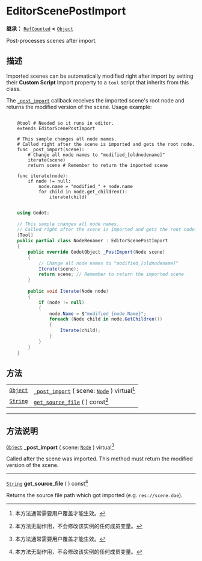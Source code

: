 <!-- ⚠ 请勿编辑本文件 ⚠ -->
<!-- 本文档使用脚本从 WeDot 引擎源码仓库生成。 -->
<!-- 生成脚本：https://github.com/WeDot-Engine/WeDot/tree/4.3/doc/tools/make_md.py； -->
<!-- 原文件：https://github.com/WeDot-Engine/WeDot/tree/4.3/doc/classes/EditorScenePostImport.xml。 -->

<div id="_class_editorscenepostimport"></div>

# EditorScenePostImport

**继承：** [`RefCounted`](class_refcounted.md) **<** [`Object`](class_object.md)

Post-processes scenes after import.

## 描述

Imported scenes can be automatically modified right after import by setting their **Custom Script** Import property to a `tool` script that inherits from this class.

The [`_post_import`](#class_editorscenepostimport_private_method__post_import) callback receives the imported scene's root node and returns the modified version of the scene. Usage example:



```gdscript

    @tool # Needed so it runs in editor.
    extends EditorScenePostImport
    
    # This sample changes all node names.
    # Called right after the scene is imported and gets the root node.
    func _post_import(scene):
        # Change all node names to "modified_[oldnodename]"
        iterate(scene)
        return scene # Remember to return the imported scene
    
    func iterate(node):
        if node != null:
            node.name = "modified_" + node.name
            for child in node.get_children():
                iterate(child)
```

```csharp

    using Godot;
    
    // This sample changes all node names.
    // Called right after the scene is imported and gets the root node.
    [Tool]
    public partial class NodeRenamer : EditorScenePostImport
    {
        public override GodotObject _PostImport(Node scene)
        {
            // Change all node names to "modified_[oldnodename]"
            Iterate(scene);
            return scene; // Remember to return the imported scene
        }
    
        public void Iterate(Node node)
        {
            if (node != null)
            {
                node.Name = $"modified_{node.Name}";
                foreach (Node child in node.GetChildren())
                {
                    Iterate(child);
                }
            }
        }
    }
```







## 方法

|||
|:-:|:--|
| [`Object`](class_object.md) | [`_post_import`](#class_editorscenepostimport_private_method__post_import) ( scene: [`Node`](class_node.md) ) virtual[^virtual] |
| [`String`](class_string.md) | [`get_source_file`](#class_editorscenepostimport_method_get_source_file) ( ) const[^const]                                      |

<!-- rst-class:: classref-section-separator -->

---

## 方法说明

<div id="_class_editorscenepostimport_private_method__post_import"></div>

[`Object`](class_object.md) **_post_import** ( scene: [`Node`](class_node.md) ) virtual[^virtual]<div id="class_editorscenepostimport_private_method__post_import"></div>

Called after the scene was imported. This method must return the modified version of the scene.

<!-- rst-class:: classref-item-separator -->

---

<div id="_class_editorscenepostimport_method_get_source_file"></div>

[`String`](class_string.md) **get_source_file** ( ) const[^const]<div id="class_editorscenepostimport_method_get_source_file"></div>

Returns the source file path which got imported (e.g. `res://scene.dae`).

[^virtual]: 本方法通常需要用户覆盖才能生效。
[^const]: 本方法无副作用，不会修改该实例的任何成员变量。
[^vararg]: 本方法除了能接受在此处描述的参数外，还能够继续接受任意数量的参数。
[^constructor]: 本方法用于构造某个类型。
[^static]: 调用本方法无需实例，可直接使用类名进行调用。
[^operator]: 本方法描述的是使用本类型作为左操作数的有效运算符。
[^bitfield]: 这个值是由下列位标志构成位掩码的整数。
[^void]: 无返回值。

